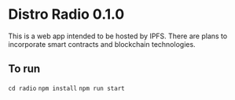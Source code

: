 # Distro Radio 0.1.0

This is a web app intended to be hosted by IPFS. There are plans to incorporate smart contracts and blockchain technologies.

## To run 
```cd radio```
```npm install```
```npm run start```
